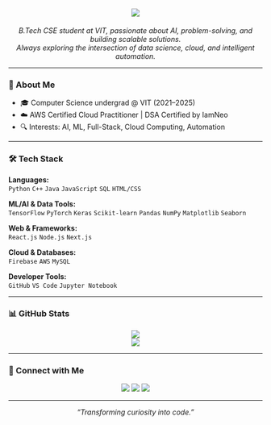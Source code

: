 <h1 align="center">
  <img src="https://readme-typing-svg.herokuapp.com?font=Fira+Code&color=00FFFF&size=25&center=true&vCenter=true&width=700&height=45&lines=Hi+there,+I'm+Gauransh+Juneja;Machine+Learning+%7C+Full-Stack+Development+%7C+Cloud+Enthusiast" />
</h1>

<p align="center">
  <em>
    B.Tech CSE student at VIT, passionate about AI, problem-solving, and building scalable solutions.<br>
    Always exploring the intersection of data science, cloud, and intelligent automation.
  </em>
</p>

---

### 🧠 About Me

- 🎓 Computer Science undergrad @ VIT (2021–2025)
- ☁️ AWS Certified Cloud Practitioner | DSA Certified by IamNeo
- 🔍 Interests: AI, ML, Full-Stack, Cloud Computing, Automation

---

### 🛠️ Tech Stack

**Languages:**  
`Python` `C++` `Java` `JavaScript` `SQL` `HTML/CSS`

**ML/AI & Data Tools:**  
`TensorFlow` `PyTorch` `Keras` `Scikit-learn` `Pandas` `NumPy` `Matplotlib` `Seaborn`

**Web & Frameworks:**  
`React.js` `Node.js` `Next.js`

**Cloud & Databases:**  
`Firebase` `AWS` `MySQL`

**Developer Tools:**  
`GitHub` `VS Code` `Jupyter Notebook`

---

### 📊 GitHub Stats

<p align="center">
  <img src="https://github-readme-stats.vercel.app/api?username=gauransh-juneja&show_icons=true&theme=radical&hide_border=true" />
  <br>
  <img src="https://github-readme-stats.vercel.app/api/top-langs/?username=gauransh-juneja&layout=compact&theme=radical&hide_border=true" />
</p>

---

### 🔗 Connect with Me

<p align="center">
  <a href="mailto:gauranshjuneja.dev@gmail.com"><img src="https://img.shields.io/badge/Gmail-D14836?style=flat&logo=gmail&logoColor=white"/></a>
  <a href="https://www.linkedin.com/in/gauransh-juneja0701/"><img src="https://img.shields.io/badge/LinkedIn-0077B5?style=flat&logo=linkedin&logoColor=white"/></a>
  <a href="https://github.com/gauransh-juneja"><img src="https://img.shields.io/badge/GitHub-100000?style=flat&logo=github&logoColor=white"/></a>
</p>

---

<p align="center">
  <i>“Transforming curiosity into code.”</i>
</p>
